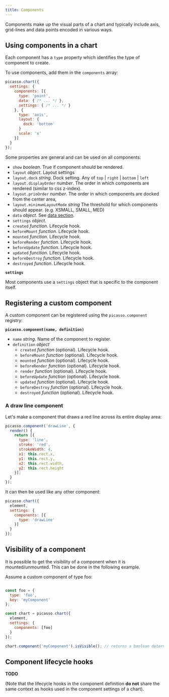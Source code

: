 ```yaml
---
title: Components
---
```


Components make up the visual parts of a chart and typically include axis, grid-lines and data points encoded in various ways.

## Using components in a chart

Each component has a `type` property which identifies the type of component to create.

To use components, add them in the `components` array:

```js
picasso.chart({
  settings: {
    components: [{
      type: 'point',
      data: { /* ... */ },
      settings: { /* ... */ }
    }, {
      type: 'axis',
      layout: {
        dock: 'bottom'
      }
      scale: 'x'
    }]
  }
});
```

Some properties are general and can be used on all components:

* `show` *boolean*. True if component should be rendered.
* `layout` *object*. Layout settings
* `layout.dock` *string*. Dock setting. Any of `top` | `right` | `bottom` | `left`
* `layout.displayOrder` *number*. The order in which components are rendered (similar to css z-index).
* `layout.prioOrder` *number*. The order in which components are docked from the center area,
* `layout.minimumLayoutMode` *string* The threshold for which components should appear. (e.g. XSMALL, SMALL, MED)
* `data` *object*. See [data section](./data.md).
* `settings` *object*.
* `created` *function*. Lifecycle hook.
* `beforeMount` *function*. Lifecycle hook.
* `mounted` *function*. Lifecycle hook.
* `beforeRender` *function*. Lifecycle hook.
* `beforeUpdate` *function*. Lifecycle hook.
* `updated` *function*. Lifecycle hook.
* `beforeDestroy` *function*. Lifecycle hook.
* `destroyed` *function*. Lifecycle hook.

**`settings`**

Most components use a `settings` object that is specific to the component itself.

## Registering a custom component

A custom component can be registered using the `picasso.component` registry:

**`picasso.component(name, definition)`**

- `name` *string*. Name of the component to register.
- `definition` *object*
  * `created` *function* (optional). Lifecycle hook.
  * `beforeMount` *function* (optional). Lifecycle hook.
  * `mounted` *function* (optional). Lifecycle hook.
  * `beforeRender` *function* (optional). Lifecycle hook.
  * `render` *function* (optional). Lifecycle hook.
  * `beforeUpdate` *function* (optional). Lifecycle hook.
  * `updated` *function* (optional). Lifecycle hook.
  * `beforeDestroy` *function* (optional). Lifecycle hook.
  * `destroyed` *function* (optional). Lifecycle hook.

### A draw line component

Let's make a component that draws a red line across its entire display area:

```js
picasso.component('drawLine', {
  render() {
    return [{
      type: 'line',
      stroke: 'red',
      strokeWidth: 4,
      x1: this.rect.x,
      y1: this.rect.y,
      x2: this.rect.width,
      y2: this.rect.height
    }];
  }
});
```

It can then be used like any other component:

```js
picasso.chart({
  element,
  settings: {
    components: [{
      type: 'drawLine'
    }]
  }
});
```

## Visibility of a component
It is possible to get the visibility of a component when it is mounted/unmounted. This can be done in the following example.

Assume a custom component of type foo: 

```js

const foo = {
  type: 'foo',
  key: 'myComponent'
};

const chart = picasso.chart({
  element,
  settings: {
    components: [foo]
  }
});

chart.component('myComponent').isVisible(); // returns a boolean determining if the component is visible or not
```

## Component lifecycle hooks

__TODO__

(Note that the lifecycle hooks in the component definition __do not__ share the same context as hooks used in the component settings of a chart).

